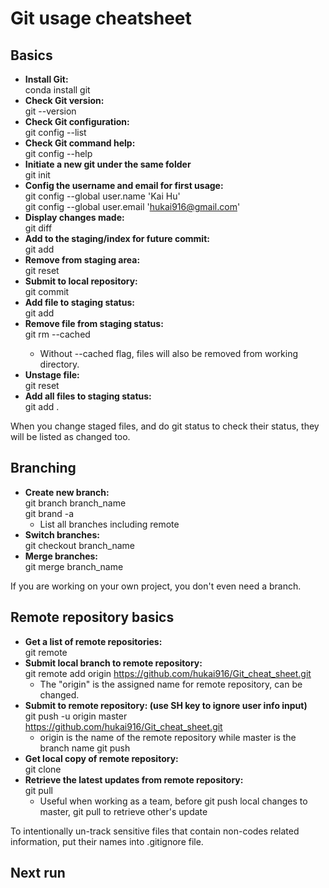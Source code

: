 # Git usage cheatsheet
## Basics
* **Install Git:<br>**
conda install git
* **Check Git version:<br>**
git --version
* **Check Git configuration:<br>**
git config --list
* **Check Git command help:<br>**
git config --help
* **Initiate a new git under the same folder<br>**
git init
* **Config the username and email for first usage:<br>**
git config --global user.name 'Kai Hu' <br>
git config --global user.email 'hukai916@gmail.com'
* **Display changes made:<br>**
git diff
* **Add to the staging/index for future commit:<br>**
git add
* **Remove from staging area:<br>**
git reset
* **Submit to local repository:<br>**
git commit
* **Add file to staging status:<br>**
git add
* **Remove file from staging status:<br>**
git rm --cached <file>
  * Without --cached flag, files will also be removed from working directory.
* **Unstage file:<br>**
git reset <filename>
* **Add all files to staging status:<br>**
git add .<br>

When you change staged files, and do git status to check their status, they will be listed as changed too.

## Branching
* **Create new branch:<br>**
git branch branch_name <br>
git brand -a
  * List all branches including remote
* **Switch branches:<br>**
git checkout branch_name
* **Merge branches:<br>**
git merge branch_name

If you are working on your own project, you don't even need a branch.

## Remote repository basics
* **Get a list of remote repositories:<br>**
git remote
* **Submit local branch to remote repository:<br>**
git remote add origin https://github.com/hukai916/Git_cheat_sheet.git
  * The "origin" is the assigned name for remote repository, can be changed.
* **Submit to remote repository: (use SH key to ignore user info input)<br>**
git push -u origin master https://github.com/hukai916/Git_cheat_sheet.git <br>
  * origin is the name of the remote repository while master is the branch name
git push
* **Get local copy of remote repository:<br>**
git clone <url> <where to clone>
* **Retrieve the latest updates from remote repository:<br>**
git pull
  * Useful when working as a team, before git push local changes to master, git pull to retrieve other's update


To intentionally un-track sensitive files that contain non-codes related information, put their names into .gitignore file.

## Next run
